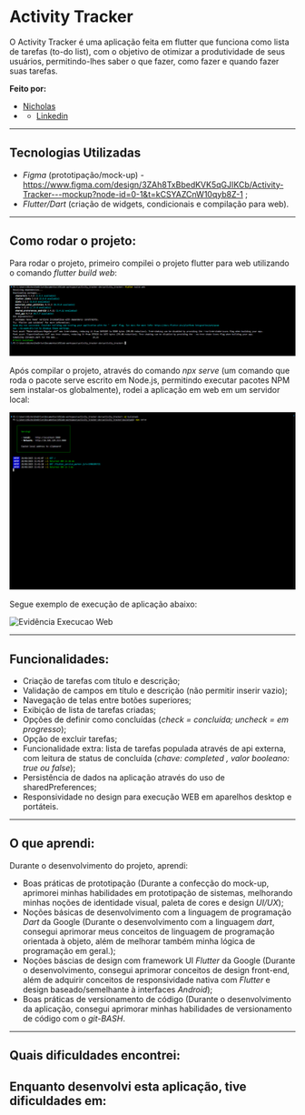 #  Activity Tracker

O Activity Tracker é uma aplicação feita em flutter que funciona como lista de tarefas (to-do list), com o objetivo de otimizar a produtividade de seus usuários, permitindo-lhes saber o que fazer, como fazer e quando fazer suas tarefas.

**Feito por:** 
- [Nicholas](https://github.com/taldoNicholas)
- - [Linkedin](https://www.linkedin.com/in/nicholashcrangel/)

---

##  Tecnologias Utilizadas

- *Figma* (prototipação/mock-up) - https://www.figma.com/design/3ZAh8TxBbedKVK5qGJIKCb/Activity-Tracker---mockup?node-id=0-1&t=kCSYAZCnW10qyb8Z-1 ;
- *Flutter/Dart* (criação de widgets, condicionais e compilação para web).

---

##  Como rodar o projeto:

Para rodar o projeto, primeiro compilei o projeto flutter para web utilizando o comando *flutter build web*:

![Evidência Build Web](assets/images/evidenciasBuildweb.png)

Após compilar o projeto, através do comando *npx serve* (um comando que roda o pacote serve escrito em Node.js, permitindo executar pacotes NPM sem instalar-os globalmente), rodei a aplicação em web em um servidor local:

![Evidência Build Web](assets/images/evidenciasServidornpx.png)

Segue exemplo de execução de aplicação abaixo:

![Evidência Execucao Web](assets/gifs/gifExecucaoAplicacao.gif)

---

##  Funcionalidades:

- Criação de tarefas com título e descrição;
- Validação de campos em título e descrição (não permitir inserir vazio);
- Navegação de telas entre botões superiores;
- Exibição de lista de tarefas criadas;
- Opções de definir como concluídas (*check = concluída; uncheck = em progresso*);
- Opção de excluir tarefas;
- Funcionalidade extra: lista de tarefas populada através de api externa, com leitura de status de concluída (*chave: completed , valor booleano: true ou false*);
- Persistência de dados na aplicação através do uso de sharedPreferences;
- Responsividade no design para execução WEB em aparelhos desktop e portáteis.

---

## O que aprendi:

Durante o desenvolvimento do projeto, aprendi:
- Boas práticas de prototipação (Durante a confecção do mock-up, aprimorei minhas habilidades em prototipação de sistemas, melhorando minhas noções de identidade visual, paleta de cores e design *UI/UX*);
- Noções básicas de desenvolvimento com a linguagem de programação *Dart* da Google (Durante o desenvolvimento com a linguagem *dart*, consegui aprimorar meus conceitos de linguagem de programação orientada à objeto, além de melhorar também minha lógica de programação em geral.);
- Noções báscias de design com framework UI *Flutter* da Google (Durante o desenvolvimento, consegui aprimorar conceitos de design front-end, além de adquirir conceitos de responsividade nativa com *Flutter* e design baseado/semelhante à interfaces *Android*);
- Boas práticas de versionamento de código (Durante o desenvolvimento da aplicação, consegui aprimorar minhas habilidades de versionamento de código com o *git-BASH*.

---

## Quais dificuldades encontrei:

Enquanto desenvolvi esta aplicação, tive dificuldades em:
-


